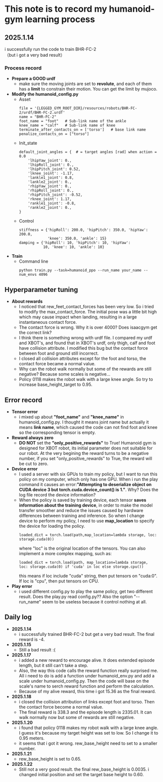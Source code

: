 # This note is to record my humanoid-gym learning process
## 2025.1.14
i successfully run the code to train BHR-FC-2\
（but i got a very bad result）
### Process record
* **Prepare a GOOD urdf**
    * make sure the moving joints are set to **revolute**, and each of them has a **limit** to constrain their motion. You can get the limit by mujoco.
* **Modify the humanoid_config.py**
    * Asset
        ```shell
        file = '{LEGGED_GYM_ROOT_DIR}/resources/robots/BHR-FC-2/urdf/BHR-FC-2.urdf'
        name = "BHR-FC-2"
        foot_name = "foot"   # Sub-link name of the ankle
        knee_name = "calf"   # Sub-link name of knee
        terminate_after_contacts_on = ['torso']   # base link name 
        penalize_contacts_on = ["torso"]   
        ```
    * Init_state
        ```shell
        default_joint_angles = {  # = target angles [rad] when action = 0.0
            'lhipYaw_joint': 0.,
            'lhipRoll_joint': 0.,
            'lhipPitch_joint': 0.52,
            'lknee_joint': -1.17,
            'lankle1_joint': 0.8,
            'lankle2_joint': 0.,
            'rhipYaw_joint': 0.,
            'rhipRoll_joint': 0.,
            'rhipPitch_joint': -0.52,
            'rknee_joint': 1.17,
            'rankle1_joint': -0.8,
            'rankle2_joint': 0.,
        }
        ```
    * Control
        ```shell
        stiffness = {'hipRoll': 200.0, 'hipPitch': 350.0, 'hipYaw': 200.0,
                     'knee': 350.0, 'ankle': 15}
        damping = {'hipRoll': 10, 'hipPitch': 10, 'hipYaw':
                   10, 'knee': 10, 'ankle': 10}
        ```    
*  **Train**
    * Command line
        ```shell
        python train.py --task=humanoid_ppo --run_name your_name --num_envs 4096
        ```
## Hyperparameter tuning
* **About rewards**
    * I noticed that rew_feet_contact_forces has been very low. So i tried to modify the max_contact_force. The initial pose was a little bit high which may cause impact when landing, resulting in a large instantaneous contact force.
    * The contact force is wrong. Why it is over 4000? Does isaacgym get the correct link?
    * I think there is something wrong with urdf file. I compared my urdf and XBOT's, and found that in XBOT's urdf, only thigh, calf and foot have collision attribute. I modified this bug but the contact force between foot and ground still incorrect.
    * I closed all collision attributes except for the foot and torso, the contact force became a normal value.
    * Why can the robot walk normally but some of the rewards are still negative?   Because some scales is negative...
    * Policy 0118 makes the robot walk with a large knee angle. So try to increase base_height_target to 0.95.
## Error record
* **Tensor error**
    * i mixed up about **"foot_name"** and **"knee_name"** in humanoid_config.py. I thought it means joint name but actually it means **link name**, which caused the code can not find foot and knee so the corresponding tensor is empty.
* **Reward always zero**
    * **DO NOT** set the **"only_positive_rewards"** to True! Humanoid gym is designed for XBOT robot, its initial parameter does not suitable for our robot. At the very begining the reward turns to be a negative number, if you set "only_positive_rewards" to True, the reward will be cut to zero.
* **Device error**
    * I used a server with six GPUs to train my policy, but I want to run this policy on my computer, which only has one GPU. When i run the play command it causes an error:**"Attempting to deserialize object on CUDA device 3 but torch.cuda.device_count() is 1."**. Why? Does the log file record the device information?
    * When the policy is saved by training device, each tensor **saves information about the training device**, in order to make the model transfer smoother and reduce the issues caused by hardware differences between training and inference. So when I change device to perform my policy, I need to use **map_location** to specify the device for loading the policy.
        ```shell
        loaded_dict = torch.load(path,map_location=lambda storage, loc: storage.cuda(0))
        ```
        where "loc" is the original location of the tensors. You can also implement a more complex mapping, such as:
        ```shell
        loaded_dict = torch.load(path, map_location=lambda storage, loc: storage.cuda(0) if 'cuda' in loc else storage.cpu())
        ```
        this means if loc include "cuda" string, then put tensors on "cuda:0". If loc is "cpu", then put tensors on CPU. 
* **Play error**
    * i used different config.py to play the same policy, get two different result. Does the play.py read config.py?? Also the option "--run_name" seem to be useless because it control nothing at all.
## Daily log
* **2025.1.14**
    * i successfully trained BHR-FC-2 but get a very bad result. The final reward is -4.
* **2025.1.15**
    * Still a bad result :(
* **2025.1.17**
    * i added a new reward to encourage alive. It does extended episode length, but it still can't take a step.
    * Also, the way this code calls the reward function really surprised me. All i need to do is add a function under humanoid_env.py and add a scale under humanoid_config.py. Then the code will base on the scale's name to serch reward function and perform the calculation.
    * Because of my alive reward, this time i got 15.36 as the final reward.
* **2025.1.18**
    * i closed the collision attribution of links except foot and torso. Then the contact force become a normal value. 
    * The final reward is 338.3 and the episode length is 2335.01. It can walk normally now but some of rewards are still negative.
* **2025.1.20**
    * i found that policy 0118 makes my robot walk with a large knee angle. I guess it's because my target height was set to low. So I change it to 0.95 meters.
    * it seems that i got it wrong. rew_base_height need to set to a smaller number.
* **2025.1.21**
    * rew_base_height is set to 0.65.
* **2025.1.22**
    * Still not a very good result. the final rew_base_height is 0.0035. i changed initial position and set the target base height to 0.60.
